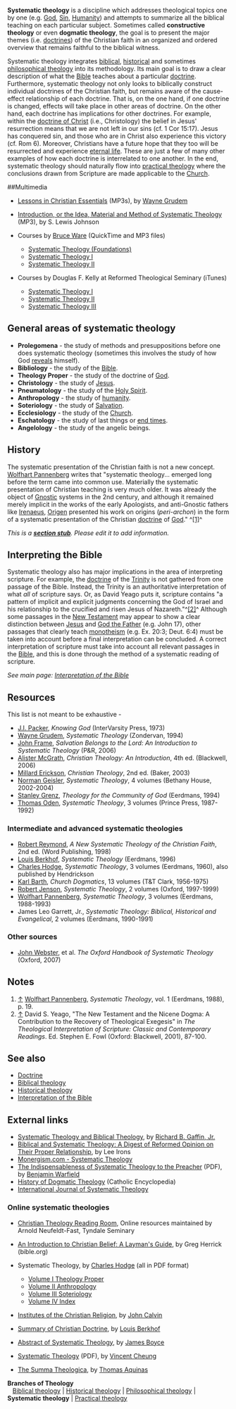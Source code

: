 **Systematic theology** is a discipline which addresses theological
topics one by one (e.g. [God](God "God"), [Sin](Sin "Sin"),
[Humanity](Humanity "Humanity")) and attempts to summarize all the
biblical teaching on each particular subject. Sometimes called
**constructive theology** or even **dogmatic theology**, the goal
is to present the major themes (i.e.
[doctrines](Doctrine "Doctrine")) of the Christian faith in an
organized and ordered overview that remains faithful to the
biblical witness.

Systematic theology integrates
[biblical](Biblical_theology "Biblical theology"),
[historical](Historical_theology "Historical theology") and
sometimes
[philosophical theology](Philosophical_theology "Philosophical theology")
into its methodology. Its main goal is to draw a clear description
of what the [Bible](Bible "Bible") teaches about a particular
[doctrine](Doctrine "Doctrine"). Furthermore, systematic theology
not only looks to biblically construct individual doctrines of the
Christian faith, but remains aware of the cause-effect relationship
of each doctrine. That is, on the one hand, if one doctrine is
changed, effects will take place in other areas of doctrine. On the
other hand, each doctrine has implications for other doctrines. For
example, within the
[doctrine of Christ](Jesus_Christ "Jesus Christ") (i.e.,
Christology) the belief in Jesus' resurrection means that we are
not left in our sins (cf. 1 Cor 15:17). Jesus has conquered sin,
and those who are in Christ also experience this victory (cf. Rom
6). Moreover, Christians have a future hope that they too will be
resurrected and experience
[eternal life](Eternal_life "Eternal life"). These are just a few
of many other examples of how each doctrine is interrelated to one
another. In the end, systematic theology should naturally flow into
[practical theology](Practical_theology "Practical theology") where
the conclusions drawn from Scripture are made applicable to the
[Church](Church "Church").

##Multimedia

-   [Lessons in Christian Essentials](http://www.christianessentialssbc.com/templates/System/details.asp?id=31463&PID=337073)
    (MP3s), by [Wayne Grudem](Wayne_Grudem "Wayne Grudem")
-   [Introduction, or the Idea, Material and Method of Systematic Theology](http://www.believerschapeldallas.org/audio/slj-69_systematic-theology/001_SLJ_69_32K.mp3)
    (MP3), by S. Lewis Johnson
-   Courses by [Bruce Ware](Bruce_Ware "Bruce Ware") (QuickTime and
    MP3 files)
    -   [Systematic Theology (Foundations)](http://www.biblicaltraining.org/class.php?class=TH103)
    -   [Systematic Theology I](http://www.biblicaltraining.org/class.php?class=TH503)
    -   [Systematic Theology II](http://www.biblicaltraining.org/class.php?class=TH504)

-   Courses by Douglas F. Kelly at Reformed Theological Seminary
    (iTunes)
    -   [Systematic Theology I](http://deimos3.apple.com/WebObjects/Core.woa/Browse/rts.edu.1140737313.01140737318)
    -   [Systematic Theology II](http://deimos3.apple.com/WebObjects/Core.woa/Browse/rts.edu.1155645894.01155645899)
    -   [Systematic Theology III](http://deimos3.apple.com/WebObjects/Core.woa/Browse/rts.edu.1155760573.01155760578)

## General areas of systematic theology

-   **Prolegomena** - the study of methods and presuppositions
    before one does systematic theology (sometimes this involves the
    study of how God [reveals](Revelation "Revelation") himself).
-   **Bibliology** - the study of the [Bible](Bible "Bible").
-   **Theology Proper** - the study of the doctrine of
    [God](God "God").
-   **Christology** - the study of [Jesus](Jesus "Jesus").
-   **Pneumatology** - the study of the
    [Holy Spirit](Holy_Spirit "Holy Spirit").
-   **Anthropology** - the study of
    [humanity](Anthropology "Anthropology").
-   **Soteriology** - the study of
    [Salvation](Salvation "Salvation").
-   **Ecclesiology** - the study of the [Church](Church "Church").
-   **Eschatology** - the study of last things or
    [end times](End_times "End times").
-   **Angelology** - the study of the angelic beings.

## History

The systematic presentation of the Christian faith is not a new
concept.
[Wolfhart Pannenberg](Wolfhart_Pannenberg "Wolfhart Pannenberg")
writes that "systematic theology... emerged long before the term
came into common use. Materially the systematic presentation of
Christian teaching is very much older. It was already the object of
[Gnostic](Gnosticism "Gnosticism") systems in the 2nd century, and
although it remained merely implicit in the works of the early
Apologists, and anti-Gnostic fathers like
[Irenaeus](Irenaeus "Irenaeus"), [Origen](Origen "Origen")
presented his work on origins (*peri-archon*) in the form of a
systematic presentation of the Christian
[doctrine](Doctrine "Doctrine") of [God](God "God")."
^[[1]](#note-0)^

*This is a **[section stub](http://www.theopedia.com/Category:Theopedia_sectionstubs "Category:Theopedia sectionstubs")**. Please edit it to add information.*
## Interpreting the Bible

Systematic theology also has major implications in the area of
interpreting scripture. For example, the
[doctrine](Doctrine "Doctrine") of the [Trinity](Trinity "Trinity")
is not gathered from one passage of the Bible. Instead, the Trinity
is an authoritative interpretation of what *all* of scripture says.
Or, as David Yeago puts it, scripture contains "a pattern of
implicit and explicit judgments concerning the God of Israel and
his relationship to the crucified and risen Jesus of
Nazareth."^[[2]](#note-1)^ Although some passages in the
[New Testament](New_Testament "New Testament") may appear to show a
clear distinction between [Jesus](Jesus "Jesus") and
[God the Father](God_the_Father "God the Father") (e.g. John 17),
other passages that clearly teach
[monotheism](Monotheism "Monotheism") (e.g. Ex. 20:3; Deut. 6:4)
must be taken into account before a final interpretation can be
concluded. A correct interpretation of scripture must take into
account all relevant passages in the [Bible](Bible "Bible"), and
this is done through the method of a systematic reading of
scripture.

*See main page: [Interpretation of the Bible](Interpretation_of_the_Bible "Interpretation of the Bible")*
## Resources

This list is not meant to be exhaustive -

-   [J.I. Packer](J.I._Packer "J.I. Packer"), *Knowing God*
    (InterVarsity Press, 1973)
-   [Wayne Grudem](Wayne_Grudem "Wayne Grudem"),
    *Systematic Theology* (Zondervan, 1994)
-   [John Frame](John_Frame "John Frame"),
    *Salvation Belongs to the Lord: An Introduction to Systematic Theology*
    (P&R, 2006)
-   [Alister McGrath](Alister_McGrath "Alister McGrath"),
    *Christian Theology: An Introduction*, 4th ed. (Blackwell, 2006)
-   [Millard Erickson](Millard_Erickson "Millard Erickson"),
    *Christian Theology*, 2nd ed. (Baker, 2003)
-   [Norman Geisler](Norman_Geisler "Norman Geisler"),
    *Systematic Theology*, 4 volumes (Bethany House, 2002-2004)
-   [Stanley Grenz](Stanley_Grenz "Stanley Grenz"),
    *Theology for the Community of God* (Eerdmans, 1994)
-   [Thomas Oden](Thomas_Oden "Thomas Oden"),
    *Systematic Theology*, 3 volumes (Prince Press, 1987-1992)

### Intermediate and advanced systematic theologies

-   [Robert Reymond](Robert_Reymond "Robert Reymond"),
    *A New Systematic Theology of the Christian Faith*, 2nd ed. (Word
    Publishing, 1998)
-   [Louis Berkhof](Louis_Berkhof "Louis Berkhof"),
    *Systematic Theology* (Eerdmans, 1996)
-   [Charles Hodge](Charles_Hodge "Charles Hodge"),
    *Systematic Theology*, 3 volumes (Eerdmans, 1960), also published
    by Hendrickson
-   [Karl Barth](Karl_Barth "Karl Barth"), *Church Dogmatics*, 13
    volumes (T&T Clark, 1956-1975)
-   [Robert Jenson](Robert_Jenson "Robert Jenson"),
    *Systematic Theology*, 2 volumes (Oxford, 1997-1999)
-   [Wolfhart Pannenberg](Wolfhart_Pannenberg "Wolfhart Pannenberg"),
    *Systematic Theology*, 3 volumes (Eerdmans, 1988-1993)
-   James Leo Garrett, Jr.,
    *Systematic Theology: Biblical, Historical and Evangelical*, 2
    volumes (Eerdmans, 1990-1991)

### Other sources

-   [John Webster](John_Webster "John Webster"), et al.
    *The Oxford Handbook of Systematic Theology* (Oxford, 2007)

## Notes

1.  [↑](#ref-0)
    [Wolfhart Pannenberg](Wolfhart_Pannenberg "Wolfhart Pannenberg"),
    *Systematic Theology*, vol. 1 (Eerdmans, 1988), p. 19.
2.  [↑](#ref-1) David S. Yeago, "The New Testament and the Nicene
    Dogma: A Contribution to the Recovery of Theological Exegesis" in
    *The Theological Interpretation of Scripture: Classic and Contemporary Readings*.
    Ed. Stephen E. Fowl (Oxford: Blackwell, 2001), 87-100.

## See also

-   [Doctrine](Doctrine "Doctrine")
-   [Biblical theology](Biblical_theology "Biblical theology")
-   [Historical theology](Historical_theology "Historical theology")
-   [Interpretation of the Bible](Interpretation_of_the_Bible "Interpretation of the Bible")

## External links

-   [Systematic Theology and Biblical Theology](http://www.beginningwithmoses.org/articles/gaffinstandbt.htm),
    by
    [Richard B. Gaffin, Jr.](Richard_B._Gaffin,_Jr. "Richard B. Gaffin, Jr.")
-   [Biblical and Systematic Theology: A Digest of Reformed Opinion on Their Proper Relationship](http://www.upper-register.com/papers/bt_st.html),
    by Lee Irons
-   [Monergism.com - Systematic Theology](http://www.monergism.com/directory/link_category/Systematic-Theology/)
-   [The Indispensableness of Systematic Theology to the Preacher](http://www.tms.edu/tmsj/tmsj7i.pdf)
    (PDF), by
    [Benjamin Warfield](Benjamin_Warfield "Benjamin Warfield")
-   [History of Dogmatic Theology](http://www.newadvent.org/cathen/14588a.htm)
    (Catholic Encyclopedia)
-   [International Journal of Systematic Theology](http://www.blackwellpublishing.com/journal.asp?ref=1463-1652&site=1)

### Online systematic theologies

-   [Christian Theology Reading Room](http://www.tyndale.ca/seminary/mtsmodular/reading-rooms/theology),
    Online resources maintained by Arnold Neufeldt-Fast, Tyndale
    Seminary
-   [An Introduction to Christian Belief: A Layman's Guide](http://www.bible.org/series.asp?series_id=108),
    by Greg Herrick (bible.org)
-   Systematic Theology, by
    [Charles Hodge](Charles_Hodge "Charles Hodge") (all in PDF format)
    -   [Volume I Theology Proper](http://www.lgmarshall.org/Reformed/hodge_systematic1.pdf)
    -   [Volume II Anthropology](http://www.lgmarshall.org/Reformed/hodge_systematic2.pdf)
    -   [Volume III Soteriology](http://www.lgmarshall.org/Reformed/hodge_systematic3.pdf)
    -   [Volume IV Index](http://www.lgmarshall.org/Reformed/hodge_systematic4.pdf)

-   [Institutes of the Christian Religion](http://www.reformed.org/books/institutes/),
    by [John Calvin](John_Calvin "John Calvin")
-   [Summary of Christian Doctrine](http://www.bibleteacher.org/berksum_1.htm),
    by [Louis Berkhof](Louis_Berkhof "Louis Berkhof")
-   [Abstract of Systematic Theology](http://www.founders.org/library/boyce1/toc.html),
    by [James Boyce](James_Boyce "James Boyce")
-   [Systematic Theology](http://www.rmiweb.org/books/theology2003.pdf)
    (PDF), by [Vincent Cheung](Vincent_Cheung "Vincent Cheung")
-   [The Summa Theologica](http://www.ccel.org/a/aquinas/summa/home.html),
    by [Thomas Aquinas](Thomas_Aquinas "Thomas Aquinas")



**Branches of Theology**   
   [Biblical theology](Biblical_theology "Biblical theology") |
[Historical theology](Historical_theology "Historical theology") |
[Philosophical theology](Philosophical_theology "Philosophical theology")
| **Systematic theology** |
[Practical theology](Practical_theology "Practical theology")    



